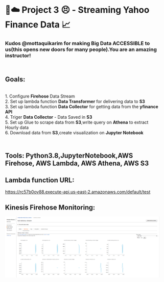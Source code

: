 # :palm_tree::cloud: Project 3 :persevere: - Streaming Yahoo Finance Data :chart_with_upwards_trend:
### Kudos @mottaquikarim for making Big Data ACCESSIBLE to us(this opens new doors for many people).You are an amazing instructor!



## <br />Goals:
<br />1. Configure **Firehose** Data Stream
<br />2. Set up lambda function **Data Transformer** for delivering data to **S3**
<br />3. Set up lambda function **Data Collector** for getting data from the **yfinance API**
<br />4. Triger **Data Collector** - Data Saved in **S3**
<br />5. Set up Glue to scrape data from **S3**,write query on **Athena** to extract Hourly data
<br />6. Download data from **S3**,create visualization on **Jupyter Notebook**

## <br />Tools: Python3.8,JupyterNotebook,AWS Firehose, AWS Lambda, AWS Athena, AWS S3



## Lambda function URL:
https://rc57b0ov88.execute-api.us-east-2.amazonaws.com/default/test



## Kinesis Firehose Monitoring:
![alt text]( https://github.com/karin6543/AWS-Yahoo-Finance/blob/master/Capture.PNG "Graph 1")



